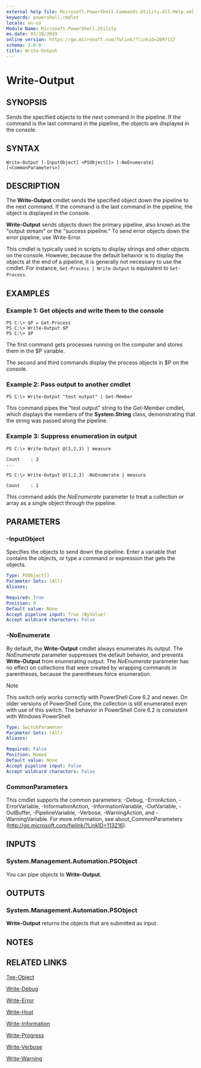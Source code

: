 ```yaml
---
external help file: Microsoft.PowerShell.Commands.Utility.dll-Help.xml
keywords: powershell,cmdlet
locale: en-us
Module Name: Microsoft.PowerShell.Utility
ms.date: 03/28/2019
online version: https://go.microsoft.com/fwlink/?linkid=2097117
schema: 2.0.0
title: Write-Output
---
```


# Write-Output

## SYNOPSIS
Sends the specified objects to the next command in the pipeline.
If the command is the last command in the pipeline, the objects are displayed in the console.

## SYNTAX

```
Write-Output [-InputObject] <PSObject[]> [-NoEnumerate] [<CommonParameters>]
```

## DESCRIPTION
The **Write-Output** cmdlet sends the specified object down the pipeline to the next command.
If the command is the last command in the pipeline, the object is displayed in the console.

**Write-Output** sends objects down the primary pipeline, also known as the "output stream" or the "success pipeline." To send error objects down the error pipeline, use Write-Error.

This cmdlet is typically used in scripts to display strings and other objects on the console.
However, because the default behavior is to display the objects at the end of a pipeline, it is generally not necessary to use the cmdlet.
For instance, `Get-Process | Write-Output` is equivalent to `Get-Process`.

## EXAMPLES

### Example 1: Get objects and write them to the console
```
PS C:\> $P = Get-Process
PS C:\> Write-Output $P
PS C:\> $P
```

The first command gets processes running on the computer and stores them in the $P variable.

The second and third commands display the process objects in $P on the console.

### Example 2: Pass output to another cmdlet
```
PS C:\> Write-Output "test output" | Get-Member
```

This command pipes the "test output" string to the Get-Member cmdlet, which displays the members of the **System.String** class, demonstrating that the string was passed along the pipeline.

### Example 3: Suppress enumeration in output
```
PS C:\> Write-Output @(1,2,3) | measure

Count    : 3
...

PS C:\> Write-Output @(1,2,3) -NoEnumerate | measure

Count    : 1
```

This command adds the *NoEnumerate* parameter to treat a collection or array as a single object through the pipeline.

## PARAMETERS

### -InputObject
Specifies the objects to send down the pipeline.
Enter a variable that contains the objects, or type a command or expression that gets the objects.

```yaml
Type: PSObject[]
Parameter Sets: (All)
Aliases:

Required: True
Position: 0
Default value: None
Accept pipeline input: True (ByValue)
Accept wildcard characters: False
```

### -NoEnumerate
By default, the **Write-Output** cmdlet always enumerates its output.
The *NoEnumerate* parameter suppresses the default behavior, and prevents **Write-Output** from enumerating output.
The *NoEnumerate* parameter has no effect on collections that were created by wrapping commands in parentheses, because the parentheses force enumeration.

> [!NOTE]
> This switch only works correctly with PowerShell Core 6.2 and newer. On older
> versions of PowerShell Core, the collection is still enumerated even with
> use of this switch.  The behavior in PowerShell Core 6.2 is consistent with
> Windows PowerShell.

```yaml
Type: SwitchParameter
Parameter Sets: (All)
Aliases:

Required: False
Position: Named
Default value: None
Accept pipeline input: False
Accept wildcard characters: False
```

### CommonParameters
This cmdlet supports the common parameters: -Debug, -ErrorAction, -ErrorVariable, -InformationAction, -InformationVariable, -OutVariable, -OutBuffer, -PipelineVariable, -Verbose, -WarningAction, and -WarningVariable. For more information, see about_CommonParameters (http://go.microsoft.com/fwlink/?LinkID=113216).

## INPUTS

### System.Management.Automation.PSObject
You can pipe objects to **Write-Output**.

## OUTPUTS

### System.Management.Automation.PSObject
**Write-Output** returns the objects that are submitted as input.

## NOTES

## RELATED LINKS

[Tee-Object](Tee-Object.md)

[Write-Debug](Write-Debug.md)

[Write-Error](Write-Error.md)

[Write-Host](Write-Host.md)

[Write-Information](Write-Information.md)

[Write-Progress](Write-Progress.md)

[Write-Verbose](Write-Verbose.md)

[Write-Warning](Write-Warning.md)
